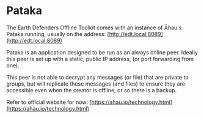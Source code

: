 # Pataka

The Earth Defenders Offline Toolkit comes with an instance of Āhau's Pataka running, usually on the address: [http://edt.local:8089](http://edt.local:8089)

Pataka is an application designed to be run as an always online peer. Ideally this peer is set up with a static, public IP address, (or port forwarding from one).

This peer is not able to decrypt any messages (or file) that are private to groups, but will replicate these messages (and files) to ensure they are accessible even when the creator is offline, or so there is a backup.

Refer to official website for now: [https://ahau.io/technology.html](https://ahau.io/technology.html)
